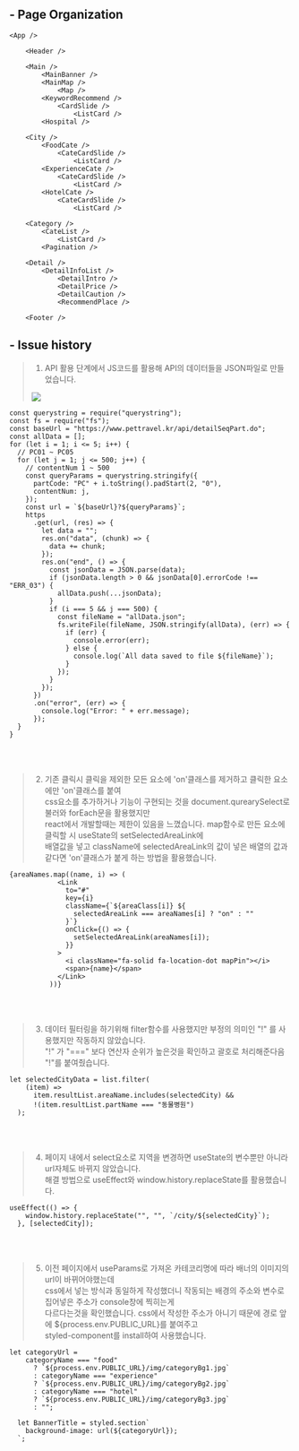## - Page Organization
```
<App />

    <Header />

    <Main />
        <MainBanner />
        <MainMap />
            <Map />
        <KeywordRecommend />
            <CardSlide />
                <ListCard />
        <Hospital />

    <City />
        <FoodCate />
            <CateCardSlide />
                <ListCard />
        <ExperienceCate />
            <CateCardSlide />
                <ListCard />
        <HotelCate />
            <CateCardSlide />
                <ListCard />

    <Category />
        <CateList />
            <ListCard />
        <Pagination />

    <Detail />
        <DetailInfoList />
            <DetailIntro />
            <DetailPrice />
            <DetailCaution />
            <RecommendPlace />

    <Footer />
```

## - Issue history
> 1. API 활용 단계에서 JS코드를 활용해 API의 데이터들을 JSON파일로 만들었습니다. 
> <img src="https://user-images.githubusercontent.com/119498531/235096445-11dcdfa4-146d-4220-ae78-ba2a094eee92.png">
> 
```const https = require("https");
const querystring = require("querystring");
const fs = require("fs");
const baseUrl = "https://www.pettravel.kr/api/detailSeqPart.do";
const allData = [];
for (let i = 1; i <= 5; i++) {
  // PC01 ~ PC05
  for (let j = 1; j <= 500; j++) {
    // contentNum 1 ~ 500
    const queryParams = querystring.stringify({
      partCode: "PC" + i.toString().padStart(2, "0"),
      contentNum: j,
    });
    const url = `${baseUrl}?${queryParams}`;
    https
      .get(url, (res) => {
        let data = "";
        res.on("data", (chunk) => {
          data += chunk;
        });
        res.on("end", () => {
          const jsonData = JSON.parse(data);
          if (jsonData.length > 0 && jsonData[0].errorCode !== "ERR_03") {
            allData.push(...jsonData);
          }
          if (i === 5 && j === 500) {
            const fileName = "allData.json";
            fs.writeFile(fileName, JSON.stringify(allData), (err) => {
              if (err) {
                console.error(err);
              } else {
                console.log(`All data saved to file ${fileName}`);
              }
            });
          }
        });
      })
      .on("error", (err) => {
        console.log("Error: " + err.message);
      });
  }
}
```
<br>
<br>

> 2. 기존 클릭시 클릭을 제외한 모든 요소에 'on'클래스를 제거하고 클릭한 요소에만 'on'클래스를 붙여 <br>
>    css요소를 추가하거나 기능이 구현되는 것을 document.qurearySelect로 불러와 forEach문을 활용했지만<br>
>    react에서 개발할때는 제한이 있음을 느꼈습니다. map함수로 만든 요소에 클릭할 시 useState의 setSelectedAreaLink에 <br>
>    배열값을 넣고 className에 selectedAreaLink의 값이 넣은 배열의 값과 같다면 'on'클래스가 붙게 하는 방법을 활용했습니다.
```
{areaNames.map((name, i) => (
            <Link
              to="#"
              key={i}
              className={`${areaClass[i]} ${
                selectedAreaLink === areaNames[i] ? "on" : ""
              }`}
              onClick={() => {
                setSelectedAreaLink(areaNames[i]);
              }}
            >
              <i className="fa-solid fa-location-dot mapPin"></i>
              <span>{name}</span>
            </Link>
          ))}
```
<br>
<br>

> 3. 데이터 필터링을 하기위해 filter함수를 사용했지만 부정의 의미인 "!" 를 사용했지만 작동하지 않았습니다.<br>
>    "!" 가 "===" 보다 연산자 순위가 높은것을 확인하고 괄호로 처리해준다음 "!"를 붙여줬습니다.
```
let selectedCityData = list.filter(
    (item) =>
      item.resultList.areaName.includes(selectedCity) &&
      !(item.resultList.partName === "동물병원")
  );
```
<br>
<br>

> 4. 페이지 내에서 select요소로 지역을 변경하면 useState의 변수뿐만 아니라 url자체도 바뀌지 않았습니다.<br>
>    해결 방법으로 useEffect와 window.history.replaceState를 활용했습니다.
```
useEffect(() => {
    window.history.replaceState("", "", `/city/${selectedCity}`);
  }, [selectedCity]);
```
<br>
<br>

> 5. 이전 페이지에서 useParams로 가져온 카테코리명에 따라 배너의 이미지의 url이 바뀌어야했는데<br>
>    css에서 넣는 방식과 동일하게 작성했더니 작동되는 배경의 주소와 변수로 집어넣은 주소가 console창에 찍히는게<br>
>    다르다는것을 확인했습니다. css에서 작성한 주소가 아니기 때문에 경로 앞에 ${process.env.PUBLIC_URL}를 붙여주고<br>
>    styled-component를 install하여 사용했습니다.
```
let categoryUrl =
    categoryName === "food"
      ? `${process.env.PUBLIC_URL}/img/categoryBg1.jpg`
      : categoryName === "experience"
      ? `${process.env.PUBLIC_URL}/img/categoryBg2.jpg`
      : categoryName === "hotel"
      ? `${process.env.PUBLIC_URL}/img/categoryBg3.jpg`
      : "";

  let BannerTitle = styled.section`
    background-image: url(${categoryUrl});
  `;
```

